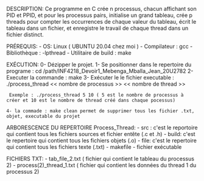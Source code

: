  DESCRIPTION:
 	Ce programme en C crée n processus, chacun affichant son PID et PPID, et pour les processus pairs, initialise un grand tableau, crée p threads pour compter les occurrences de chaque valeur du tableau, écrit le tableau dans un fichier, et enregistre le travail de chaque thread dans un fichier distinct.
 	
 
 PRÉREQUIS:
 	- OS: Linux ( UBUNTU 20.04 chez moi ) 
 	- Compilateur : gcc
 	- Bibliothèque : -lpthread
 	- Utilitaire de build : make
 	
 	
 EXÉCUTION:
	0- Dézipper le projet.
	1- Se positionner dans le repertoire du programe : cd /path/INF4218_Devoir1_Mebenga_Mballa_Jean_20U2782
	2- Executer la commande : make
	3- Exécuter le le fichier executable : ./process_thread << nombre de processus >> << nombre de thread >>
	
	 Exemple : ./process_thread 5 10 ( 5 est le nombre de processus à créer et 10 est le nombre de thread créé dans chaque pocessus)
	
	4- la commade : make clean permet de supprimer tous les fichier .txt, objet, executable du projet
	
	
ARBORESCENCE DU REPERTOIRE Process_Thread:
	- src : c'est le reportoire qui contient tous les fichiers sources et fichier entête (.c et .h)
	- build: c'est le repertoire qui contient tous les fichiers objets (.o)
	- file: c'est le repertoire qui contient tous les fichiers texte (.txt)
	- makefile
	- fichier exécutable
	
FICHIERS TXT:
	- tab_file_2.txt ( fichier qui contient le tableau du processus 2)
	- process(2)_thread_1.txt ( fichier qui contient les données du thread 1 du processus 2)
	
